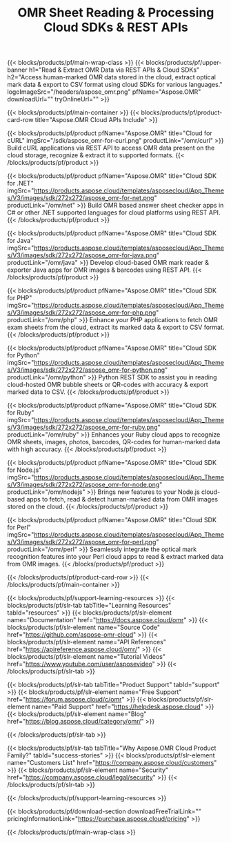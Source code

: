 ﻿---
title: OMR Sheet Reading & Processing Cloud SDKs & REST APIs 
weight: 10
description: Access human-marked OMR data stored in the cloud, extract optical mark data & export to CSV format using cloud SDKs for various languages
url: /family
---

{{< blocks/products/pf/main-wrap-class >}}
{{< blocks/products/pf/upper-banner h1="Read & Extract OMR Data via REST APIs & Cloud SDKs" h2="Access human-marked OMR data stored in the cloud, extract optical mark data & export to CSV format using cloud SDKs for various languages." logoImageSrc="/headers/aspose_omr.png" pfName="Aspose.OMR" downloadUrl="" tryOnlineUrl="" >}}

{{< blocks/products/pf/main-container >}}
{{< blocks/products/pf/product-card-row title="Aspose.OMR Cloud APIs Include" >}}

{{< blocks/products/pf/product pfName="Aspose.OMR" title="Cloud for cURL" imgSrc="/sdk/aspose_omr-for-curl.png" productLink="/omr/curl" >}}
Build cURL applications via REST API to access OMR data present on the cloud storage, recognize & extract it to supported formats.
{{< /blocks/products/pf/product >}}

{{< blocks/products/pf/product pfName="Aspose.OMR" title="Cloud SDK for .NET" imgSrc="https://products.aspose.cloud/templates/asposecloud/App_Themes/V3/images/sdk/272x272/aspose_omr-for-net.png" productLink="/omr/net" >}}
Build OMR based answer sheet checker apps in C# or other .NET supported languages for cloud platforms using REST API.
{{< /blocks/products/pf/product >}}

{{< blocks/products/pf/product pfName="Aspose.OMR" title="Cloud SDK for Java" imgSrc="https://products.aspose.cloud/templates/asposecloud/App_Themes/V3/images/sdk/272x272/aspose_omr-for-java.png" productLink="/omr/java" >}}
Develop cloud-based OMR mark reader & exporter Java apps for OMR images & barcodes using REST API.
{{< /blocks/products/pf/product >}}

{{< blocks/products/pf/product pfName="Aspose.OMR" title="Cloud SDK for PHP" imgSrc="https://products.aspose.cloud/templates/asposecloud/App_Themes/V3/images/sdk/272x272/aspose_omr-for-php.png" productLink="/omr/php" >}}
Enhance your PHP applications to fetch OMR exam sheets from the cloud, extract its marked data & export to CSV format.
{{< /blocks/products/pf/product >}}

{{< blocks/products/pf/product pfName="Aspose.OMR" title="Cloud SDK for Python" imgSrc="https://products.aspose.cloud/templates/asposecloud/App_Themes/V3/images/sdk/272x272/aspose_omr-for-python.png" productLink="/omr/python" >}}
Python REST SDK to assist you in reading cloud-hosted OMR bubble sheets or QR-codes with accuracy & export marked data to CSV.
{{< /blocks/products/pf/product >}}

{{< blocks/products/pf/product pfName="Aspose.OMR" title="Cloud SDK for Ruby" imgSrc="https://products.aspose.cloud/templates/asposecloud/App_Themes/V3/images/sdk/272x272/aspose_omr-for-ruby.png" productLink="/omr/ruby" >}}
Enhances your Ruby cloud apps to recognize OMR sheets, images, photos, barcodes, QR-codes for human-marked data with high accuracy.
{{< /blocks/products/pf/product >}}

{{< blocks/products/pf/product pfName="Aspose.OMR" title="Cloud SDK for Node.js" imgSrc="https://products.aspose.cloud/templates/asposecloud/App_Themes/V3/images/sdk/272x272/aspose_omr-for-node.png" productLink="/omr/nodejs" >}}
Brings new features to your Node.js cloud-based apps to fetch, read & detect human-marked data from OMR images stored on the cloud.
{{< /blocks/products/pf/product >}}

{{< blocks/products/pf/product pfName="Aspose.OMR" title="Cloud SDK for Perl" imgSrc="https://products.aspose.cloud/templates/asposecloud/App_Themes/V3/images/sdk/272x272/aspose_omr-for-perl.png" productLink="/omr/perl" >}}
Seamlessly integrate the optical mark recognition features into your Perl cloud apps to read & extract marked data from OMR images.
{{< /blocks/products/pf/product >}}

{{< /blocks/products/pf/product-card-row >}}
{{< /blocks/products/pf/main-container >}}

{{< blocks/products/pf/support-learning-resources >}}
{{< blocks/products/pf/slr-tab tabTitle="Learning Resources" tabId="resources" >}}
{{< blocks/products/pf/slr-element name="Documentation" href="https://docs.aspose.cloud/omr" >}}
{{< blocks/products/pf/slr-element name="Source Code" href="https://github.com/aspose-omr-cloud" >}}
{{< blocks/products/pf/slr-element name="API References" href="https://apireference.aspose.cloud/omr/" >}}
{{< blocks/products/pf/slr-element name="Tutorial Videos" href="https://www.youtube.com/user/asposevideo" >}}
{{< /blocks/products/pf/slr-tab >}}

{{< blocks/products/pf/slr-tab tabTitle="Product Support" tabId="support" >}}
{{< blocks/products/pf/slr-element name="Free Support" href="https://forum.aspose.cloud/c/omr" >}}
{{< blocks/products/pf/slr-element name="Paid Support" href="https://helpdesk.aspose.cloud" >}}
{{< blocks/products/pf/slr-element name="Blog" href="https://blog.aspose.cloud/category/omr/" >}}

{{< /blocks/products/pf/slr-tab >}}

{{< blocks/products/pf/slr-tab tabTitle="Why Aspose.OMR Cloud Product Family?" tabId="success-stories" >}}
{{< blocks/products/pf/slr-element name="Customers List" href="https://company.aspose.cloud/customers" >}}
{{< blocks/products/pf/slr-element name="Security" href="https://company.aspose.cloud/legal/security" >}}
{{< /blocks/products/pf/slr-tab >}}

{{< /blocks/products/pf/support-learning-resources >}}

{{< blocks/products/pf/download-section downloadFreeTrialLink="" pricingInformationLink="https://purchase.aspose.cloud/pricing" >}}

{{< /blocks/products/pf/main-wrap-class >}}
